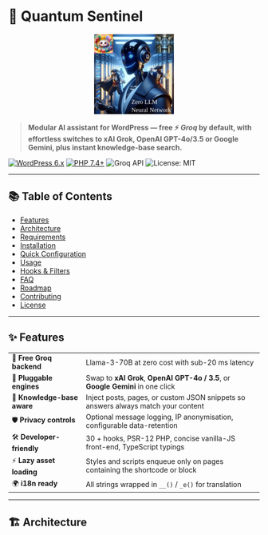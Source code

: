 # 🚀 Quantum Sentinel

<p align="center">
  <img src="https://github.com/ResearchForumOnline/AgentZeroWordPress/blob/main/quantum-sentinel-avatar.png" alt="Quantum Sentinel Avatar" width="160">
</p>

> **Modular AI assistant for WordPress — free ⚡ *Groq* by default, with effortless switches to xAI Grok, OpenAI GPT-4o/3.5 or Google Gemini, plus instant knowledge-base search.**

[![WordPress 6.x](https://img.shields.io/badge/WordPress-6.x-blue.svg)](https://wordpress.org/)
[![PHP 7.4+](https://img.shields.io/badge/PHP-7.4%2B-blue.svg)](https://www.php.net/)
![Groq API](https://img.shields.io/badge/Groq-API-green.svg)
![License: MIT](https://img.shields.io/badge/License-MIT-green.svg)

---

## 📚 Table of Contents
- [Features](#-features)
- [Architecture](#-architecture)
- [Requirements](#-requirements)
- [Installation](#-installation)
- [Quick Configuration](#-quick-configuration)
- [Usage](#-usage)
- [Hooks & Filters](#-hooks--filters)
- [FAQ](#-faq)
- [Roadmap](#-roadmap)
- [Contributing](#-contributing)
- [License](#-license)

---

## ✨ Features

| | |
|---|---|
| 🔸 **Free Groq backend** | Llama-3-70B at zero cost with sub-20 ms latency |
| 🔌 **Pluggable engines** | Swap to **xAI Grok**, **OpenAI GPT-4o / 3.5**, or **Google Gemini** in one click |
| 📖 **Knowledge-base aware** | Inject posts, pages, or custom JSON snippets so answers always match your content |
| 🛡 **Privacy controls** | Optional message logging, IP anonymisation, configurable data-retention |
| 🛠 **Developer-friendly** | 30 + hooks, PSR-12 PHP, concise vanilla-JS front-end, TypeScript typings |
| ⚡ **Lazy asset loading** | Styles and scripts enqueue only on pages containing the shortcode or block |
| 🌍 **i18n ready** | All strings wrapped in `__()` / `_e()` for translation |

---

## 🏗 Architecture

